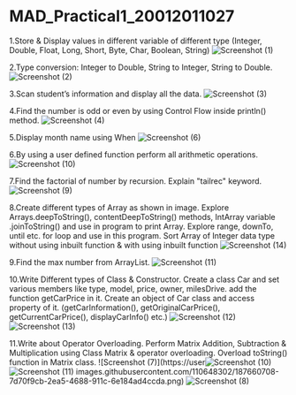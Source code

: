 # MAD_Practical1_20012011027
1.Store & Display values in different variable of different type (Integer, Double, Float, Long, Short, Byte, Char, Boolean, String)
![Screenshot (1)](https://user-images.githubusercontent.com/110648302/183292015-5358f5f9-4a72-406c-935a-1c2ae0517fe7.png)

2.Type conversion:
Integer to Double, String to Integer, String to Double.
![Screenshot (2)](https://user-images.githubusercontent.com/110648302/183292055-39c48748-1aee-48e4-a3e6-7d01e3eb0e14.png)

3.Scan student’s information and display all the data.
![Screenshot (3)](https://user-images.githubusercontent.com/110648302/183292145-f95d615d-8fdf-4520-8e37-67f3024dcf63.png)

4.Find the number is odd or even by using Control Flow inside println() method.
![Screenshot (4)](https://user-images.githubusercontent.com/110648302/183292186-8b39db27-5dad-43e9-8f0d-9cbb7b72acc9.png)

5.Display month name using When
![Screenshot (6)](https://user-images.githubusercontent.com/110648302/183292246-5fbdce2a-28f6-4e3c-98a1-92122ec2be5c.png)

6.By using a user defined function perform all arithmetic operations.
![Screenshot (10)](https://user-images.githubusercontent.com/110648302/187661425-29fc8128-fb29-4a54-a296-c50e41844890.png)

7.Find the factorial of number by recursion. Explain "tailrec" keyword.
![Screenshot (9)](https://user-images.githubusercontent.com/110648302/187661289-318cfaff-3344-48c8-807a-809277b243ed.png)

8.Create different types of Array as shown in image. Explore Arrays.deepToString(), contentDeepToString() methods, IntArray variable .joinToString()  and use in program to print Array. Explore range, downTo, until etc. for loop and use in this program. Sort Array of Integer data type without using inbuilt function & with using inbuilt function
![Screenshot (14)](https://user-images.githubusercontent.com/110648302/187664700-91e63ede-9fbd-4836-a14e-1dedb33345ee.png)

9.Find the max number from ArrayList.
![Screenshot (11)](https://user-images.githubusercontent.com/110648302/187661730-dae506d0-70b6-4da0-aff9-e06eef92d0cd.png)

10.Write Different types of Class & Constructor. Create a class Car and set various members like type, model, price, owner, milesDrive. add the function getCarPrice in it. Create an object of Car class and access property of it. (getCarInformation(), getOriginalCarPrice(), getCurrentCarPrice(), displayCarInfo() etc.)
![Screenshot (12)](https://user-images.githubusercontent.com/110648302/187661925-15b85c58-8f9c-49c6-9c5a-dd9845fa1e98.png)
![Screenshot (13)](https://user-images.githubusercontent.com/110648302/187662035-3add68a3-1842-4dff-bd2c-2cc52f576379.png)

11.Write about Operator Overloading. Perform Matrix Addition, Subtraction & Multiplication using Class Matrix & operator overloading. Overload toString() function in Matrix class.
![Screenshot (7)](https://user![Screenshot (10)](https://user-images.githubusercontent.com/110648302/187662256-80a3caef-cda6-4df5-9461-390282c20b8b.png)![Screenshot (11)](https://user-images.githubusercontent.com/110648302/187662315-85514592-cc5e-47e7-a427-8afb8565dd96.png)
images.githubusercontent.com/110648302/187660708-7d70f9cb-2ea5-4688-911c-6e184ad4ccda.png)
![Screenshot (8)](https://user-images.githubusercontent.com/110648302/187660869-1af63adf-faae-405f-90d3-f2ba524f8821.png)





